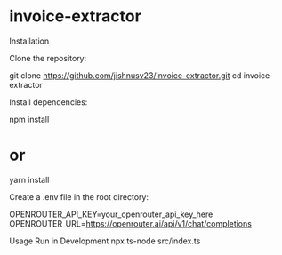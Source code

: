 # invoice-extractor
Installation

Clone the repository:

git clone https://github.com/jishnusv23/invoice-extractor.git
cd invoice-extractor


Install dependencies:

npm install
# or
yarn install


Create a .env file in the root directory:

OPENROUTER_API_KEY=your_openrouter_api_key_here
OPENROUTER_URL=https://openrouter.ai/api/v1/chat/completions

Usage
Run in Development
npx ts-node src/index.ts